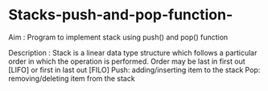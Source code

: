 # Stacks-push-and-pop-function-

Aim : Program to implement stack using push() and pop() function

Description : 
          Stack is a linear data type structure which follows a particular order in which the operation is performed. 
          Order may be last in first out [LIFO] or first in last out [FILO]
          Push: adding/inserting item to the stack
          Pop: removing/deleting item from the stack
